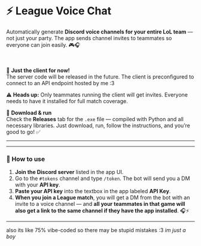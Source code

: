 # ⚡ League Voice Chat

Automatically generate **Discord voice channels for your entire LoL team** — not just your party. The app sends channel invites to teammates so everyone can join easily. 🎮🎧

<br>

🚀 **Just the client for now!**  
The server code will be released in the future. The client is preconfigured to connect to an API endpoint hosted by me :3

⚠️ **Heads up:** Only teammates running the client will get invites. Everyone needs to have it installed for full match coverage.
<br>

💾 **Download & run**  
Check the **Releases** tab for the `.exe` file — compiled with Python and all necessary libraries. Just download, run, follow the instructions, and you’re good to go! ✅
****

---

### 📝 How to use

1. **Join the Discord server** listed in the app UI.  
2. Go to the `#tokens` channel and type `/token`. The bot will send you a DM with your **API key**.  
3. **Paste your API key** into the textbox in the app labeled **API Key**.  
4. **When you join a League match**, you will get a DM from the bot with an invite to a voice channel — and **all your teammates in that game will also get a link to the same channel if they have the app installed**. 🎧⚡

---

also its like 75% vibe-coded so there may be stupid mistakes :3
*im just a boy*
